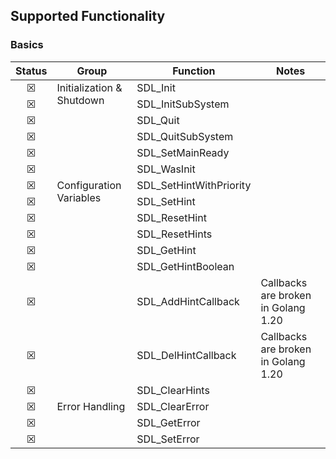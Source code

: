 ## Supported Functionality
<!-- &#9746; = checked checkbox -->
<!-- &#9744;; = un-checked checkbox -->

### Basics
<table>
    <thead>
        <tr>
            <th>Status</th>
            <th>Group</th>
            <th>Function</th>
            <th>Notes</th>
        </tr>
    </thead>
    <tbody>
<!-- -->
        <tr>
            <td align="center">&#9746;</td>
            <td rowspan=6 valign="top">Initialization & Shutdown</td><td>SDL_Init</td>
            <td></td>
        </tr>
        <tr>
            <td align="center">&#9746;</td>
            <td>SDL_InitSubSystem</td>
            <td></td>
        </tr>
        <tr>
            <td align="center">&#9746;</td>
            <td>SDL_Quit</td>
            <td></td>
        </tr>
        <tr>
            <td align="center">&#9746;</td>
            <td>SDL_QuitSubSystem</td>
            <td></td>
        </tr>
        <tr>
            <td align="center">&#9746;</td>
            <td>SDL_SetMainReady</td>
            <td></td>
        </tr>
        <tr>
            <td align="center">&#9746;</td>
            <td>SDL_WasInit</td>
            <td></td>
        </tr>
<!-- -->
        <tr>
            <td align="center">&#9746;</td>
            <td rowspan=9 valign="top">Configuration Variables</td><td>SDL_SetHintWithPriority</td>
            <td></td>
        </tr>
        <tr>
            <td align="center">&#9746;</td>
            <td>SDL_SetHint</td>
            <td></td>
        </tr>
        <tr>
            <td align="center">&#9746;</td>
            <td>SDL_ResetHint</td>
            <td></td>
        </tr>
        <tr>
            <td align="center">&#9746;</td>
            <td>SDL_ResetHints</td>
            <td></td>
        </tr>
        <tr>
            <td align="center">&#9746;</td>
            <td>SDL_GetHint</td>
            <td></td>
        </tr>
        <tr>
            <td align="center">&#9746;</td>
            <td>SDL_GetHintBoolean</td>
            <td></td>
        </tr>
        <tr>
            <td align="center">&#9746;</td>
            <td>SDL_AddHintCallback</td>
            <td>Callbacks are broken in Golang 1.20</td>
        </tr>
        <tr>
            <td align="center">&#9746;</td>
            <td>SDL_DelHintCallback</td>
            <td>Callbacks are broken in Golang 1.20</td>
        </tr>
        <tr>
            <td align="center">&#9746;</td>
            <td>SDL_ClearHints</td>
            <td></td>
        </tr>
<!-- -->
        <tr>
            <td align="center">&#9746;</td>
            <td rowspan=3 valign="top">Error Handling</td><td>SDL_ClearError</td>
            <td></td>
        </tr>
        <tr>
            <td align="center">&#9746;</td>
            <td>SDL_GetError</td>
            <td></td>
        </tr>
        <tr>
            <td align="center">&#9746;</td>
            <td>SDL_SetError</td>
            <td></td>
        </tr>
<!-- -->
    </tbody>
</table>
